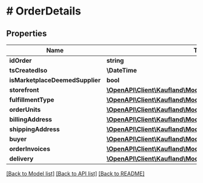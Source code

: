 # # OrderDetails

## Properties

Name | Type | Description | Notes
------------ | ------------- | ------------- | -------------
**idOrder** | **string** |  |
**tsCreatedIso** | **\DateTime** |  |
**isMarketplaceDeemedSupplier** | **bool** |  |
**storefront** | [**\OpenAPI\Client\Kaufland\Model\Storefront**](Storefront.md) |  |
**fulfillmentType** | [**\OpenAPI\Client\Kaufland\Model\FulfillmentType**](FulfillmentType.md) |  |
**orderUnits** | [**\OpenAPI\Client\Kaufland\Model\OrderDetailsOrderUnitsInner[]**](OrderDetailsOrderUnitsInner.md) |  |
**billingAddress** | [**\OpenAPI\Client\Kaufland\Model\Address**](Address.md) |  |
**shippingAddress** | [**\OpenAPI\Client\Kaufland\Model\Address**](Address.md) |  |
**buyer** | [**\OpenAPI\Client\Kaufland\Model\Buyer**](Buyer.md) |  |
**orderInvoices** | [**\OpenAPI\Client\Kaufland\Model\OrderInvoice[]**](OrderInvoice.md) |  | [optional]
**delivery** | [**\OpenAPI\Client\Kaufland\Model\Delivery**](Delivery.md) |  | [optional]

[[Back to Model list]](../../README.md#models) [[Back to API list]](../../README.md#endpoints) [[Back to README]](../../README.md)
